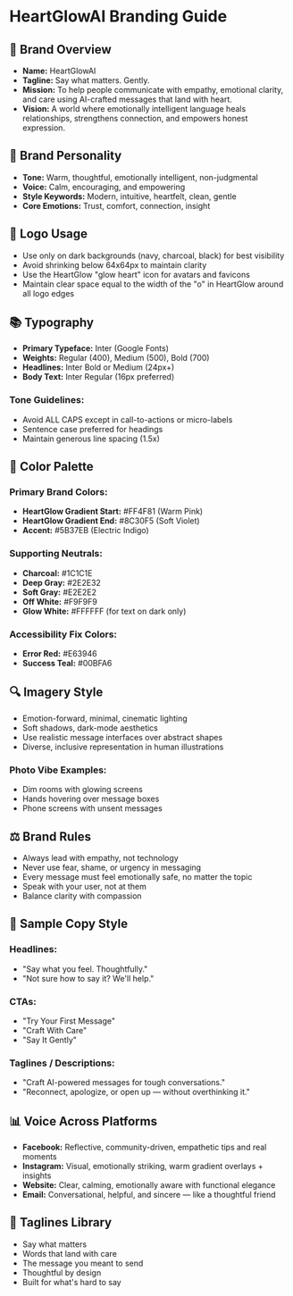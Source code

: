 # HeartGlowAI Branding Guide

## 🌟 Brand Overview

- **Name:** HeartGlowAI
- **Tagline:** Say what matters. Gently.
- **Mission:** To help people communicate with empathy, emotional clarity, and care using AI-crafted messages that land with heart.
- **Vision:** A world where emotionally intelligent language heals relationships, strengthens connection, and empowers honest expression.

## 💞 Brand Personality

- **Tone:** Warm, thoughtful, emotionally intelligent, non-judgmental
- **Voice:** Calm, encouraging, and empowering
- **Style Keywords:** Modern, intuitive, heartfelt, clean, gentle
- **Core Emotions:** Trust, comfort, connection, insight

## 🌌 Logo Usage

- Use only on dark backgrounds (navy, charcoal, black) for best visibility
- Avoid shrinking below 64x64px to maintain clarity
- Use the HeartGlow "glow heart" icon for avatars and favicons
- Maintain clear space equal to the width of the "o" in HeartGlow around all logo edges

## 📚 Typography

- **Primary Typeface:** Inter (Google Fonts)
- **Weights:** Regular (400), Medium (500), Bold (700)
- **Headlines:** Inter Bold or Medium (24px+)
- **Body Text:** Inter Regular (16px preferred)

### Tone Guidelines:
- Avoid ALL CAPS except in call-to-actions or micro-labels
- Sentence case preferred for headings
- Maintain generous line spacing (1.5x)

## 🌈 Color Palette

### Primary Brand Colors:
- **HeartGlow Gradient Start:** #FF4F81 (Warm Pink)
- **HeartGlow Gradient End:** #8C30F5 (Soft Violet)
- **Accent:** #5B37EB (Electric Indigo)

### Supporting Neutrals:
- **Charcoal:** #1C1C1E
- **Deep Gray:** #2E2E32
- **Soft Gray:** #E2E2E2
- **Off White:** #F9F9F9
- **Glow White:** #FFFFFF (for text on dark only)

### Accessibility Fix Colors:
- **Error Red:** #E63946
- **Success Teal:** #00BFA6

## 🔍 Imagery Style

- Emotion-forward, minimal, cinematic lighting
- Soft shadows, dark-mode aesthetics
- Use realistic message interfaces over abstract shapes
- Diverse, inclusive representation in human illustrations

### Photo Vibe Examples:
- Dim rooms with glowing screens
- Hands hovering over message boxes
- Phone screens with unsent messages

## ⚖️ Brand Rules

- Always lead with empathy, not technology
- Never use fear, shame, or urgency in messaging
- Every message must feel emotionally safe, no matter the topic
- Speak with your user, not at them
- Balance clarity with compassion

## 📆 Sample Copy Style

### Headlines:
- "Say what you feel. Thoughtfully."
- "Not sure how to say it? We'll help."

### CTAs:
- "Try Your First Message"
- "Craft With Care"
- "Say It Gently"

### Taglines / Descriptions:
- "Craft AI-powered messages for tough conversations."
- "Reconnect, apologize, or open up — without overthinking it."

## 📊 Voice Across Platforms

- **Facebook:** Reflective, community-driven, empathetic tips and real moments
- **Instagram:** Visual, emotionally striking, warm gradient overlays + insights
- **Website:** Clear, calming, emotionally aware with functional elegance
- **Email:** Conversational, helpful, and sincere — like a thoughtful friend

## 💬 Taglines Library

- Say what matters
- Words that land with care
- The message you meant to send
- Thoughtful by design
- Built for what's hard to say 